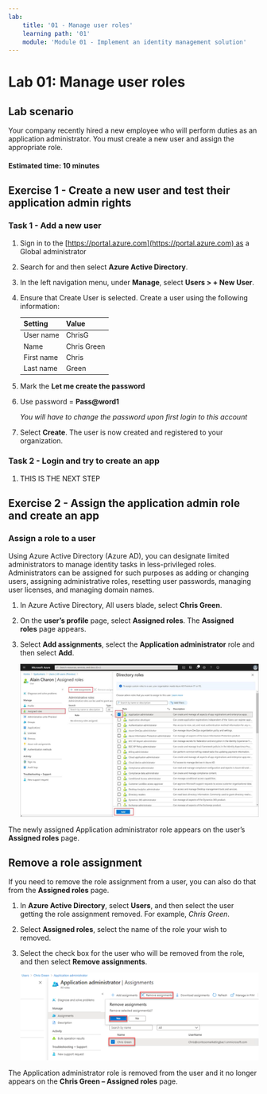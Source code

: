 ```yaml
---
lab:
    title: '01 - Manage user roles'
    learning path: '01'
    module: 'Module 01 - Implement an identity management solution'
---
```


# Lab 01: Manage user roles

## Lab scenario

Your company recently hired a new employee who will perform duties as an application administrator. You must create a new user and assign the appropriate role.

#### Estimated time: 10 minutes

## Exercise 1 - Create a new user and test their application admin rights

### Task 1 - Add a new user

1. Sign in to the [https://portal.azure.com](https://portal.azure.com) as a Global administrator

2. Search for and then select **Azure Active Directory**.

3. In the left navigation menu, under **Manage**, select **Users > + New User**.

4. Ensure that Create User is selected.  Create a user using the following information:

    | **Setting**| **Value**|
    | :--- | :--- |
    | User name| ChrisG|
    | Name| Chris Green|
    | First name| Chris|
    | Last name| Green|

5. Mark the **Let me create the password**

6. Use password = **Pass@word1**

     *You will have to change the password upon first login to this account*

7. Select **Create**. The user is now created and registered to your organization.

### Task 2 - Login and try to create an app

1. THIS IS THE NEXT STEP



## Exercise 2 - Assign the application admin role and create an app

### Assign a role to a user

Using Azure Active Directory (Azure AD), you can designate limited administrators to manage identity tasks in less-privileged roles. Administrators can be assigned for such purposes as adding or changing users, assigning administrative roles, resetting user passwords, managing user licenses, and managing domain names.

1. In Azure Active Directory, All users blade, select **Chris Green**.

1. On the **user’s profile** page, select **Assigned roles**. The **Assigned roles** page appears.

1. Select **Add assignments**, select the **Application administrator** role and then select **Add**.

    ![Assigned roles page - showing the selected role](./media/directory-role-select-role.png)

The newly assigned Application administrator role appears on the user’s **Assigned roles** page.

## Remove a role assignment

If you need to remove the role assignment from a user, you can also do that from the **Assigned roles** page.

1. In **Azure Active Directory**, select **Users**, and then select the user getting the role assignment removed. For example, *Chris Green*.

1. Select **Assigned roles**, select the name of the role your wish to removed.

1. Select the check box for the user who will be removed from the role, and then select **Remove assignments**.

    ![Screen image displaying the Remove assignments dialog box with Yes highlighted](./media/directory-role-remove-role.png)

The Application administrator role is removed from the user and it no longer appears on the **Chris Green – Assigned roles** page.

